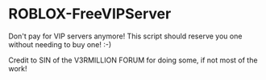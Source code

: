 # ROBLOX-FreeVIPServer
Don't pay for VIP servers anymore! This script should reserve you one without needing to buy one! :-)

Credit to SIN of the V3RMILLION FORUM for doing some, if not most of the work!
